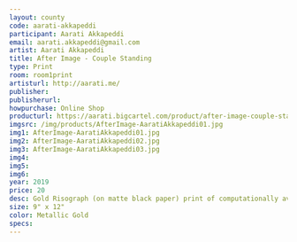 ```yaml
---
layout: county 
code: aarati-akkapeddi
participant: Aarati Akkapeddi
email: aarati.akkapeddi@gmail.com
artist: Aarati Akkapeddi
title: After Image - Couple Standing
type: Print
room: room1print
artisturl: http://aarati.me/
publisher: 
publisherurl: 
howpurchase: Online Shop
producturl: https://aarati.bigcartel.com/product/after-image-couple-standing
imgsrc: /img/products/AfterImage-AaratiAkkapeddi01.jpg
img1: AfterImage-AaratiAkkapeddi01.jpg
img2: AfterImage-AaratiAkkapeddi02.jpg
img3: AfterImage-AaratiAkkapeddi03.jpg
img4: 
img5: 
img6: 
year: 2019
price: 20
desc: Gold Risograph (on matte black paper) print of computationally averaged similar photos from the Studies in Tamil Studio Archives and Society, an archive of Tamilian studio photography taken between the 1880's and 1980's. link to the archive - https://stars.hypotheses.org/
size: 9" x 12"
color: Metallic Gold
specs: 
---
```

